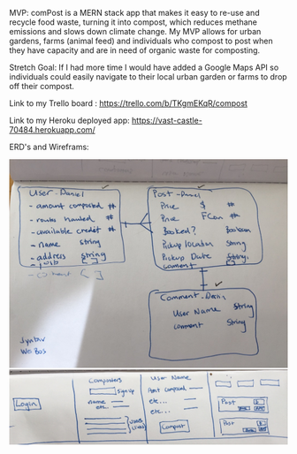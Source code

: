 MVP:
comPost is a MERN stack app that makes it easy to re-use and recycle food waste, turning it into compost, which reduces methane emissions and slows down climate change. My MVP allows for urban gardens, farms (animal feed) and individuals who compost to post when they have capacity and are in need of organic waste for composting.

Stretch Goal:
If I had more time I would have added a Google Maps API so individuals could easily navigate to their local urban garden or farms to drop off their compost.


Link to my Trello board : https://trello.com/b/TKgmEKqR/compost

Link to my Heroku deployed app: https://vast-castle-70484.herokuapp.com/

ERD's and Wireframs:



![ERD](/ERD.jpg)
![Wireframe](/Wireframe.jpg)